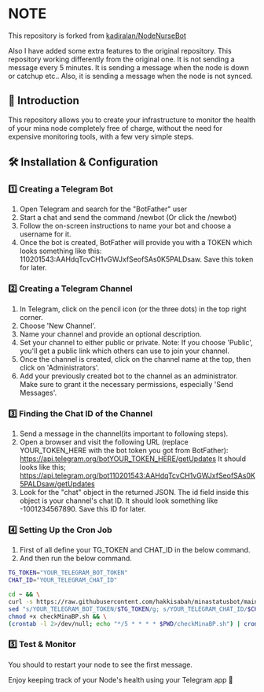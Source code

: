 # NOTE
This repository is forked from [kadiralan/NodeNurseBot](https://github.com/kadiralan/NodeNurseBot)

Also I have added some extra features to the original repository. This repository working differently from the original one. It is not sending a message every 5 minutes. It is sending a message when the node is down or catchup etc.. Also, it is sending a message when the node is not synced.

## 🚀 Introduction
This repository allows you to create your infrastructure to monitor the health of your mina node completely free of charge, without the need for expensive monitoring tools, with a few very simple steps.

## 🛠 Installation & Configuration

### 1️⃣ Creating a Telegram Bot
1. Open Telegram and search for the "BotFather" user 
2. Start a chat and send the command /newbot (Or click the /newbot)
3. Follow the on-screen instructions to name your bot and choose a username for it.
4. Once the bot is created, BotFather will provide you with a TOKEN which looks something like this: 110201543:AAHdqTcvCH1vGWJxfSeofSAs0K5PALDsaw. Save this token for later.

### 2️⃣ Creating a Telegram Channel
1. In Telegram, click on the pencil icon (or the three dots) in the top right corner.
2. Choose 'New Channel'.
3. Name your channel and provide an optional description.
4. Set your channel to either public or private. Note: If you choose 'Public', you'll get a public link which others can use to join your channel.
5. Once the channel is created, click on the channel name at the top, then click on 'Administrators'.
6. Add your previously created bot to the channel as an administrator. Make sure to grant it the necessary permissions, especially 'Send Messages'.

### 3️⃣ Finding the Chat ID of the Channel
1. Send a message in the channel(its important to following steps).
2. Open a browser and visit the following URL (replace YOUR_TOKEN_HERE with the bot token you got from BotFather): https://api.telegram.org/botYOUR_TOKEN_HERE/getUpdates
It should looks like this; https://api.telegram.org/bot110201543:AAHdqTcvCH1vGWJxfSeofSAs0K5PALDsaw/getUpdates
4. Look for the "chat" object in the returned JSON. The id field inside this object is your channel's chat ID. It should look something like -1001234567890. Save this ID for later.

### 4️⃣ Setting Up the Cron Job
1. First of all define your TG_TOKEN and CHAT_ID in the below command.
2. And then run the below command.

```bash
TG_TOKEN="YOUR_TELEGRAM_BOT_TOKEN"
CHAT_ID="YOUR_TELEGRAM_CHAT_ID"

cd ~ && \
curl -s https://raw.githubusercontent.com/hakkisabah/minastatusbot/main/checkMinaBP.sh | \
sed "s/YOUR_TELEGRAM_BOT_TOKEN/$TG_TOKEN/g; s/YOUR_TELEGRAM_CHAT_ID/$CHAT_ID/g" > checkMinaBP.sh && \
chmod +x checkMinaBP.sh && \
(crontab -l 2>/dev/null; echo "*/5 * * * * $PWD/checkMinaBP.sh") | crontab -
```


### 5️⃣ Test & Monitor
You should to restart your node to see the first message.

Enjoy keeping track of your Node's health using your Telegram app 🥂
